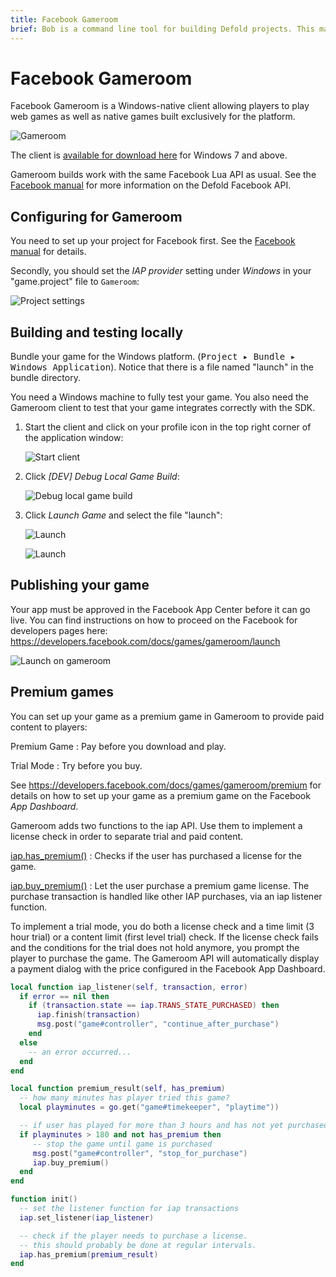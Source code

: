 ```yaml
---
title: Facebook Gameroom
brief: Bob is a command line tool for building Defold projects. This manual explains how to use the tool.
---
```


# Facebook Gameroom

Facebook Gameroom is a Windows-native client allowing players to play web games as well as native games built exclusively for the platform.

![Gameroom](images/gameroom/gameroom.jpg)

<span class="icon-windows"></span> The client is [available for download here](https://www.facebook.com/gameroom/download/) for Windows 7 and above.

Gameroom builds work with the same Facebook Lua API as usual. See the [Facebook manual](/manuals/facebook) for more information on the Defold Facebook API.

## Configuring for Gameroom

You need to set up your project for Facebook first. See the [Facebook manual](/manuals/facebook) for details.

Secondly, you should set the *IAP provider* setting under *Windows* in your "game.project" file to `Gameroom`:

![Project settings](images/gameroom/game_project.png)

## Building and testing locally

Bundle your game for the Windows platform. (<kbd>Project ▸ Bundle ▸ Windows Application</kbd>). Notice that there is a file named "launch" in the bundle directory.

You need a Windows machine to fully test your game. You also need the Gameroom client to test that your game integrates correctly with the SDK.

1. Start the client and click on your profile icon in the top right corner of the application window:

   ![Start client](images/gameroom/client.jpg)

2. Click *[DEV] Debug Local Game Build*:

   ![Debug local game build](images/gameroom/local_dev.jpg)

3. Click *Launch Game* and select the file "launch":

   ![Launch](images/gameroom/launch2.jpg)

   ![Launch](images/gameroom/launch.jpg)

## Publishing your game

Your app must be approved in the Facebook App Center before it can go live. You can find instructions on how to proceed on the Facebook for developers pages here: https://developers.facebook.com/docs/games/gameroom/launch

![Launch on gameroom](images/gameroom/launch_on_gameroom.jpg)

## Premium games

You can set up your game as a premium game in Gameroom to provide paid content to players:

Premium Game
: Pay before you download and play.

Trial Mode
: Try before you buy.

See https://developers.facebook.com/docs/games/gameroom/premium for details on how to set up your game as a premium game on the Facebook *App Dashboard*.

Gameroom adds two functions to the iap API. Use them to implement a license check in order to separate trial and paid content.

[iap.has_premium()](/ref/iap#iap.has_premium)
: Checks if the user has purchased a license for the game.

[iap.buy_premium()](/ref/iap#iap.buy_premium)
: Let the user purchase a premium game license. The purchase transaction is handled like other IAP purchases, via an iap listener function.

To implement a trial mode, you do both a license check and a time limit (3 hour trial) or a content limit (first level trial) check. If the license check fails and the conditions for the trial does not hold anymore, you prompt the player to purchase the game. The Gameroom API will automatically display a payment dialog with the price configured in the Facebook App Dashboard.

```lua
local function iap_listener(self, transaction, error)
  if error == nil then
    if (transaction.state == iap.TRANS_STATE_PURCHASED) then
      iap.finish(transaction)
      msg.post("game#controller", "continue_after_purchase")
    end
  else
    -- an error occurred...
  end
end

local function premium_result(self, has_premium)
  -- how many minutes has player tried this game?
  local playminutes = go.get("game#timekeeper", "playtime"))

  -- if user has played for more than 3 hours and has not yet purchased.
  if playminutes > 180 and not has_premium then
     -- stop the game until game is purchased
     msg.post("game#controller", "stop_for_purchase")
     iap.buy_premium()
  end
end

function init()
  -- set the listener function for iap transactions
  iap.set_listener(iap_listener)

  -- check if the player needs to purchase a license.
  -- this should probably be done at regular intervals.
  iap.has_premium(premium_result)
end
```
